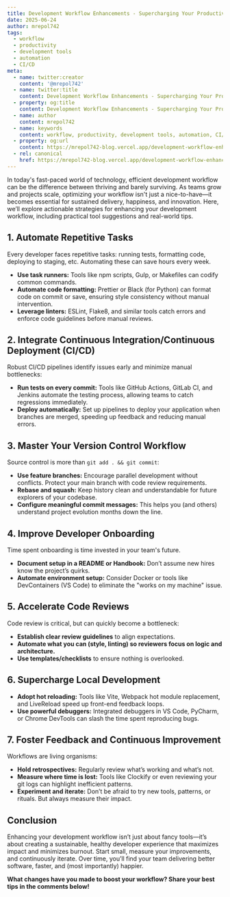 ```yaml
---
title: Development Workflow Enhancements - Supercharging Your Productivity
date: 2025-06-24
author: mrepol742
tags:
  - workflow
  - productivity
  - development tools
  - automation
  - CI/CD
meta:
  - name: twitter:creator
    content: '@mrepol742'
  - name: twitter:title
    content: Development Workflow Enhancements - Supercharging Your Productivity
  - property: og:title
    content: Development Workflow Enhancements - Supercharging Your Productivity
  - name: author
    content: mrepol742
  - name: keywords
    content: workflow, productivity, development tools, automation, CI/CD
  - property: og:url
    content: https://mrepol742-blog.vercel.app/development-workflow-enhancements-supercharging-your-productivity/
  - rel: canonical
    href: https://mrepol742-blog.vercel.app/development-workflow-enhancements-supercharging-your-productivity/
---
```


In today's fast-paced world of technology, efficient development workflow can be the difference between thriving and barely surviving. As teams grow and projects scale, optimizing your workflow isn't just a nice-to-have—it becomes essential for sustained delivery, happiness, and innovation. Here, we’ll explore actionable strategies for enhancing your development workflow, including practical tool suggestions and real-world tips.

## 1. Automate Repetitive Tasks

Every developer faces repetitive tasks: running tests, formatting code, deploying to staging, etc. Automating these can save hours every week.

- **Use task runners:** Tools like npm scripts, Gulp, or Makefiles can codify common commands.
- **Automate code formatting:** Prettier or Black (for Python) can format code on commit or save, ensuring style consistency without manual intervention.
- **Leverage linters:** ESLint, Flake8, and similar tools catch errors and enforce code guidelines before manual reviews.

## 2. Integrate Continuous Integration/Continuous Deployment (CI/CD)

Robust CI/CD pipelines identify issues early and minimize manual bottlenecks:

- **Run tests on every commit:** Tools like GitHub Actions, GitLab CI, and Jenkins automate the testing process, allowing teams to catch regressions immediately.
- **Deploy automatically:** Set up pipelines to deploy your application when branches are merged, speeding up feedback and reducing manual errors.

## 3. Master Your Version Control Workflow

Source control is more than `git add . && git commit`:

- **Use feature branches:** Encourage parallel development without conflicts. Protect your main branch with code review requirements.
- **Rebase and squash:** Keep history clean and understandable for future explorers of your codebase.
- **Configure meaningful commit messages:** This helps you (and others) understand project evolution months down the line.

## 4. Improve Developer Onboarding

Time spent onboarding is time invested in your team's future.

- **Document setup in a README or Handbook:** Don’t assume new hires know the project’s quirks.
- **Automate environment setup:** Consider Docker or tools like DevContainers (VS Code) to eliminate the "works on my machine" issue.

## 5. Accelerate Code Reviews

Code review is critical, but can quickly become a bottleneck:

- **Establish clear review guidelines** to align expectations.
- **Automate what you can (style, linting) so reviewers focus on logic and architecture.**
- **Use templates/checklists** to ensure nothing is overlooked.

## 6. Supercharge Local Development

- **Adopt hot reloading:** Tools like Vite, Webpack hot module replacement, and LiveReload speed up front-end feedback loops.
- **Use powerful debuggers:** Integrated debuggers in VS Code, PyCharm, or Chrome DevTools can slash the time spent reproducing bugs.

## 7. Foster Feedback and Continuous Improvement

Workflows are living organisms:

- **Hold retrospectives:** Regularly review what’s working and what’s not.
- **Measure where time is lost:** Tools like Clockify or even reviewing your git logs can highlight inefficient patterns.
- **Experiment and iterate:** Don’t be afraid to try new tools, patterns, or rituals. But always measure their impact.

## Conclusion

Enhancing your development workflow isn’t just about fancy tools—it’s about creating a sustainable, healthy developer experience that maximizes impact and minimizes burnout. Start small, measure your improvements, and continuously iterate. Over time, you’ll find your team delivering better software, faster, and (most importantly) happier.

**What changes have you made to boost your workflow? Share your best tips in the comments below!**
